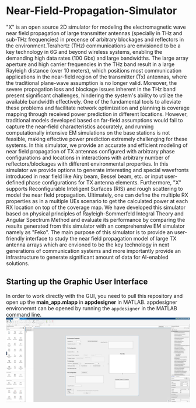# Near-Field-Propagation-Simulator
"X" is an open source 2D simulator for modeling the electromagnetic wave near field propagation of large transmitter antennas (specially in THz and sub-THz frequencies) in precense of arbitrary blockages and reflectors in the environment.Terahertz (THz) communications are envisioned to be a key technology in 6G and beyond wireless systems, enabling the demanding high data rates (100 Gbs) and large bandwidths. The large array aperture and high carrier frequencies in the THz band result in a large Rayleigh distance (over 10 meters), which positions most communication applications in the near-field region of the transmitter (Tx) antennas, where the traditional plane-wave assumption is no longer valid. Moreover, the severe propagation loss and blockage issues inherent in the THz band present significant challenges, hindering the system's ability to utilize the available bandwidth effectively. One of the fundamental tools to alleviate these problems and facilitate network optimization and planning is coverage mapping through received power prediction in different locations. However, traditional models developed based on far-field assumptions would fail to capture the near-field characteristics accurately, and running computationally intensive EM simulations on the base stations is not feasible, making effective power prediction extremely challenging for these systems. In this simulator, we provide an accurate and efficient modeling of near field propagation of TX antennas configured with arbitrary phase configurations and locations in interactions with arbitrary number of reflectors/blockages with different environmental properties. In this simulator we provide options to generate interesting and special wavefronts introduced in near field like Airy beam, Bessel beam, etc. or input user-defined phase configurations for TX antenna elements. Furthermore, "X" supports Reconfigurable Inteligent Surfaces (RIS) and rough scattering to model the near field propagation. Ultimately, one can define the multiple RX properties as in a multiple UEs scenario to get the calculated power at each RX location on top of the coverage map. We have developed this simulator based on physical principles of Rayleigh-Sommerfeld Integral Theory and Angular Spectrum Method and evaluate its performance by comparing the results generated from this simulator with an comprehensive EM simulator namely as "Feko". The main purpose of this simulator is to provide an user-friendly interface to study the near field propagation model of large TX antenna arrays which are envioned to be the key technology in next generations of communication systems and more importantly provide an infrastructure to generate significant amount of data for AI-enabled solutions. 

## Starting up the Graphic User Interface
In order to work directly with the GUI, you need to pull this repository and open up the 	**main_app.mlapp** in **appdesigner** in MATLAB. appdesigner environemnt can be opened by running the `appdesigner` in the MATLAB command line.
![Alt text](media/startingup.png)
